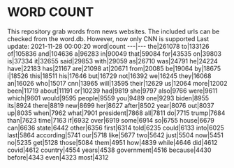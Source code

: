 # WORD COUNT
This repository grab words from news websites. The included urls can be checked from the word.db.
However, now only CNN is supported
Last update: 2021-11-28 00:00:20
word|count
---|---
the|261078
to|133126
of|105836
and|104636
a|96283
in|90049
that|59084
for|43535
on|39803
is|37334
it|32655
said|29853
with|29059
as|26710
was|24791
he|24224
have|22183
has|21167
are|21098
at|20671
from|20085
be|19064
by|18675
i|18526
this|18511
his|17646
but|16729
not|16392
we|16245
they|16068
an|16026
who|15017
cnn|13965
will|13595
their|12629
us|12064
more|12002
been|11719
about|11191
or|10239
had|9819
she|9797
also|9766
were|9611
which|9601
would|9595
people|9559
you|9489
one|9293
biden|8955
its|8924
there|8819
new|8699
her|8627
after|8502
year|8076
out|8037
up|8035
when|7962
what|7901
president|7868
all|7811
do|7715
trump|7684
than|7623
time|7163
if|6932
over|6919
some|6914
so|6755
house|6679
can|6636
state|6442
other|6356
first|6314
told|6235
could|6133
into|6025
last|5864
according|5741
our|5718
like|5677
two|5642
just|5504
now|5451
no|5235
get|5128
those|5084
them|4951
how|4839
while|4646
did|4612
covid|4612
country|4554
years|4538
government|4516
because|4430
before|4343
even|4323
most|4312
